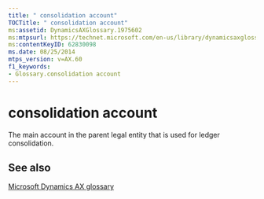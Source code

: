 ```yaml
---
title: " consolidation account"
TOCTitle: " consolidation account"
ms:assetid: DynamicsAXGlossary.1975602
ms:mtpsurl: https://technet.microsoft.com/en-us/library/dynamicsaxglossary.1975602(v=AX.60)
ms:contentKeyID: 62830098
ms.date: 08/25/2014
mtps_version: v=AX.60
f1_keywords:
- Glossary.consolidation account
---
```


# consolidation account

The main account in the parent legal entity that is used for ledger consolidation.

## See also

[Microsoft Dynamics AX glossary](glossary/microsoft-dynamics-ax-glossary.md)

  


